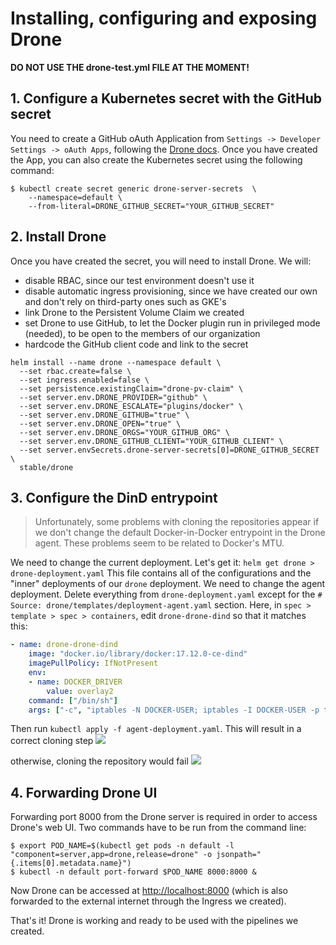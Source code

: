 # Installing, configuring and exposing Drone

**DO NOT USE THE drone-test.yml FILE AT THE MOMENT!**

## 1. Configure a Kubernetes secret with the GitHub secret

You need to create a GitHub oAuth Application from `Settings -> Developer Settings -> oAuth Apps`, following the [Drone docs](http://readme.drone.io/admin/setup-github/). Once you have created the App, you can also create the Kubernetes secret using the following command:
```
$ kubectl create secret generic drone-server-secrets  \
    --namespace=default \
    --from-literal=DRONE_GITHUB_SECRET="YOUR_GITHUB_SECRET"
```

## 2. Install Drone

Once you have created the secret, you will need to install Drone.
We will:
* disable RBAC, since our test environment doesn't use it
* disable automatic ingress provisioning, since we have created our own and don't rely on third-party ones such as GKE's
* link Drone to the Persistent Volume Claim we created
* set Drone to use GitHub, to let the Docker plugin run in privileged mode (needed), to be open to the members of our organization
* hardcode the GitHub client code and link to the secret

```
helm install --name drone --namespace default \
  --set rbac.create=false \
  --set ingress.enabled=false \
  --set persistence.existingClaim="drone-pv-claim" \
  --set server.env.DRONE_PROVIDER="github" \
  --set server.env.DRONE_ESCALATE="plugins/docker" \
  --set server.env.DRONE_GITHUB="true" \
  --set server.env.DRONE_OPEN="true" \
  --set server.env.DRONE_ORGS="YOUR_GITHUB_ORG" \
  --set server.env.DRONE_GITHUB_CLIENT="YOUR_GITHUB_CLIENT" \
  --set server.envSecrets.drone-server-secrets[0]=DRONE_GITHUB_SECRET \
  stable/drone
```

## 3. Configure the DinD entrypoint
> Unfortunately, some problems with cloning the repositories appear if we don't change the default Docker-in-Docker entrypoint in the Drone agent. These problems seem to be related to Docker's MTU.

We need to change the current deployment. Let's get it:
```helm get drone > drone-deployment.yaml```
This file contains all of the configurations and the "inner" deployments of our `drone` deployment. We need to change the agent deployment.
Delete everything from `drone-deployment.yaml` except for the `# Source: drone/templates/deployment-agent.yaml` section.
Here, in `spec > template > spec > containers`, edit `drone-drone-dind` so that it matches this:

```yaml
- name: drone-drone-dind
    image: "docker.io/library/docker:17.12.0-ce-dind"
    imagePullPolicy: IfNotPresent
    env:
    - name: DOCKER_DRIVER
        value: overlay2
    command: ["/bin/sh"]
    args: ["-c", "iptables -N DOCKER-USER; iptables -I DOCKER-USER -p tcp --tcp-flags SYN,RST SYN -j TCPMSS --clamp-mss-to-pmtu; dockerd --host=unix:///var/run/docker.sock --host=tcp://127.0.0.1:2375 --mtu=1350"]
```

Then run `kubectl apply -f agent-deployment.yaml`.
This will result in a correct cloning step
![](https://i.imgur.com/ot55jn8.png)

otherwise, cloning the repository would fail
![](https://i.imgur.com/dqFdj8E.png)



## 4. Forwarding Drone UI

Forwarding port 8000 from the Drone server is required in order to access Drone's web UI.
Two commands have to be run from the command line:

```
$ export POD_NAME=$(kubectl get pods -n default -l "component=server,app=drone,release=drone" -o jsonpath="{.items[0].metadata.name}")
$ kubectl -n default port-forward $POD_NAME 8000:8000 &
```

Now Drone can be accessed at [http://localhost:8000](http://localhost:8000) (which is also forwarded to the external internet through the Ingress we created).

That's it! Drone is working and ready to be used with the pipelines we created.
